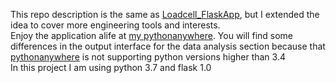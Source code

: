 This repo description is the same as <a href="https://github.com/hamadasoma/Loadcell_FlaskApp">Loadcell_FlaskApp</a>, but I extended the idea to cover more engineering tools and interests.<br>
Enjoy the application alife at <a href="hamadasoma.pythonanywhere.com">my pythonanywhere</a>. You will find some differences in the output interface for the data analysis section because that <a href="www.pythonanywhere.com">pythonanywhere</a> is not supporting python versions higher than 3.4
<br>In this project I am using python 3.7 and flask 1.0
